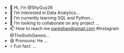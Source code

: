 - 👋 Hi, I’m @ShyGuy26
- 👀 I’m interested in Data Analytics...
- 🌱 I’m currently learning SQL and Python...
- 💞️ I’m looking to collaborate on any project ...
- 📫 How to reach me pareghan@gmail.com #Instagram @TheSixthGemini...
- 😄 Pronouns: He ...
- ⚡ Fun fact: ...

<!---
ShyGuy26/ShyGuy26 is a ✨ special ✨ repository because its `README.md` (this file) appears on your GitHub profile.
You can click the Preview link to take a look at your changes.
--->
